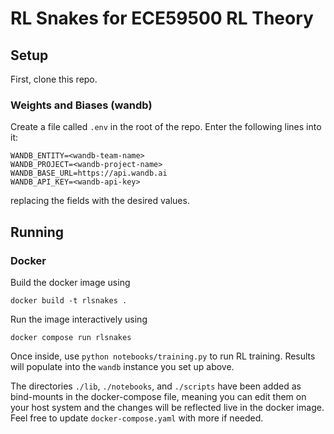 # RL Snakes for ECE59500 RL Theory

## Setup

First, clone this repo.

### Weights and Biases (wandb)

Create a file called `.env` in the root of the repo. Enter the following lines
into it:

```
WANDB_ENTITY=<wandb-team-name>
WANDB_PROJECT=<wandb-project-name>
WANDB_BASE_URL=https://api.wandb.ai
WANDB_API_KEY=<wandb-api-key>
```

replacing the fields with the desired values.

## Running

### Docker

Build the docker image using

```
docker build -t rlsnakes .
```

Run the image interactively using

```
docker compose run rlsnakes
```

Once inside, use `python notebooks/training.py` to run RL training. Results will
populate into the `wandb` instance you set up above.

The directories `./lib`, `./notebooks`, and `./scripts` have been added as
bind-mounts in the docker-compose file, meaning you can edit them on your host
system and the changes will be reflected live in the docker image. Feel free to
update `docker-compose.yaml` with more if needed.
